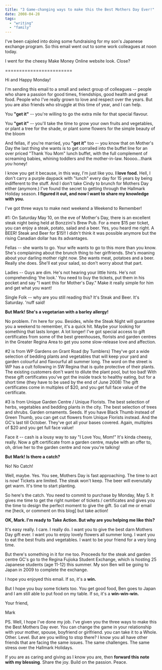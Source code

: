 ```yaml
---
title: "3 Game-changing ways to make this the Best Mothers Day Ever!"
date: 2008-04-28
tags:
  - "writing"
  - "family"
---
```


I've been cajoled into doing some fundraising for my son's Japanese exchange program. So this email went out to some work colleagues at noon today.

I went for the cheesy Make Money Online website look. Close?

\========================

Hi and Happy Monday!

I'm sending this email to a small and select group of colleagues -- people who share a passion for good times, friendships, good health and great food. People who I've really grown to love and respect over the years. But you are also friends who struggle at this time of year, and I can help.

You **"get it"** -- you're willing to go the extra mile for that special flavour.

You **"get it"** -- you'll take the time to grow your own fruits and vegetables, or plant a tree for the shade, or plant some flowers for the simple beauty of the bloom

And fellas, if you're married, you **"get it"** too -- you know that on Mother's Day the last thing she wants is to get corralled into the buffet line for an over priced "Thank You Mom" lunch buffet, with the full complement of screaming babies, whining toddlers and the mother-in-law. Noooo...thank _you_ honey!

I know you get it because, in this way, I'm just like you. **I love food.** Hell, I don't carry a purple daypack with "lunch" every day for 15 years by being indifferent to the stuff. And I don't take Cindy to brunch for Mothers Day either (anymore.) I've found the secret to getting through the Hallmark Holiday season. **I figured it out, and now I want to share my knowledge with you.**

I've got three ways to make next weekend a Weekend to Remember!

#1: On Saturday May 10, on the eve of Mother's Day, there is an excellent steak night being held at Bonzzini's Brew Pub. For a mere $15 per ticket, you can enjoy a steak, potato, salad and a beer. Yes, you heard me right. A BEER! Steak and Beer for $15!! I didn't think it was possible anymore but the rising Canadian dollar has its advantages.

Fellas -- she wants to go. Your wife wants to go to this more than you know. She's complaining about the brunch thing to her girlfriends. She's moaning about your darling mother right now. She wants meat, potatoes and a beer. Really she does. She'll eat your salad, so don't worry about that part.

Ladies -- Guys are dim. He's not hearing your little hints. He's not comprehending 'the look.' You need to buy the tickets, put them in his pocket and say "I want this for Mother's Day." Make it really simple for him and get what you want!

Single Folk -- why are you still reading this? It's Steak and Beer. It's Saturday. 'nuff said!

**But Mark! She's a vegetarian with a barley allergy!**

No problem. I'm here for you. Besides, while the Steak Night will guarantee you a weekend to remember, it's a quick hit. Maybe your looking for something that lasts longer. A lot longer! I've got special access to gift certificates from some of the best greenhouses, florists and garden centres in the Greater Regina Area to get you some slow-release love and affection.

#2 is from WP Gardens on Grant Road (by Tumblers) They've got a wide selection of bedding plants and vegetables that will keep your yard and garden colourful and flavourful all summer long. The word on the street is WP has a cult following in SW Regina that is quite protective of their plants. The existing customers don't want to dilute the plant pool, but too bad! With these gift certificates you've got the inside track to healthy eating, but for a short time (they have to be used by the end of June 2008) The gift certificates come in multiples of $20, and you get full face value of the certificate.

#3 is from Unique Garden Centre / Unique Florists. The best selection of herbs, vegetables and bedding plants in the city. The best selection of trees and shrubs. Garden ornaments. Seeds. If you have Black Thumb instead of Green Thumb, you can get cut flowers from Unique Florists instead. And the GC's last till October. They've got all your bases covered. Again, multiples of $20 and you get full face value!

Face it -- cash is a lousy way to say "I Love You, Mom!" It's kinda cheesy, really. Now a gift certificate from a garden centre, maybe with an offer to, oh, drive her to the garden centre and now you're talking!

**But Mark! Is there a catch?**

No! No Catch!

Well, maybe. Yes. You see, Mothers Day is fast approaching. The time to act is now! Tickets are limited. The steak won't keep. The beer will evenutally get warm. It's time to start planting.

So here's the catch. You need to commit to purchase by Monday, May 5. It gives me time to get the right number of tickets / certificates and gives you the time to design the perfect moment to give the gift. So call me or email me \[heck, or comment on this blog\] but take action!

**OK, Mark. I'm ready to Take Action. But why are you helping me like this?**

It's easy really. I care. I really do. I want you to give the best darn Mothers Day gift ever. I want you to enjoy lovely flowers all summer long. I want you to eat the best fruits and vegetables. I want to be your friend for a very long time.

But there's something in it for me too. Proceeds for the steak and garden centre GC's go to the Regina Fujioka Student Exchange, which is hosting 25 Japanese students (age 11-12) this summer. My son Ben will be going to Japan in 2009 to complete the exchange.

I hope you enjoyed this email. If so, it's a **win.**

But I hope you buy some tickets too. You get good food, Ben goes to Japan and I am still able to put food on my table. If so, it's a **win-win-win.**

Your friend,

Mark

PS. Well, I hope I've done my job. I've given you the three ways to make this the Best Mothers Day ever. You can change the game in your relationship with your mother, spouse, boyfriend or girlfriend. you can take it to a Whole. Other. Level. But are you willing to stop there? I know you all have other friends that are facing the same issues. The same challenges. The same stress over the Hallmark Holidays.

If you are as caring and giving as I know you are, then **forward this note with my blessing**. Share the joy. Build on the passion. Peace.
